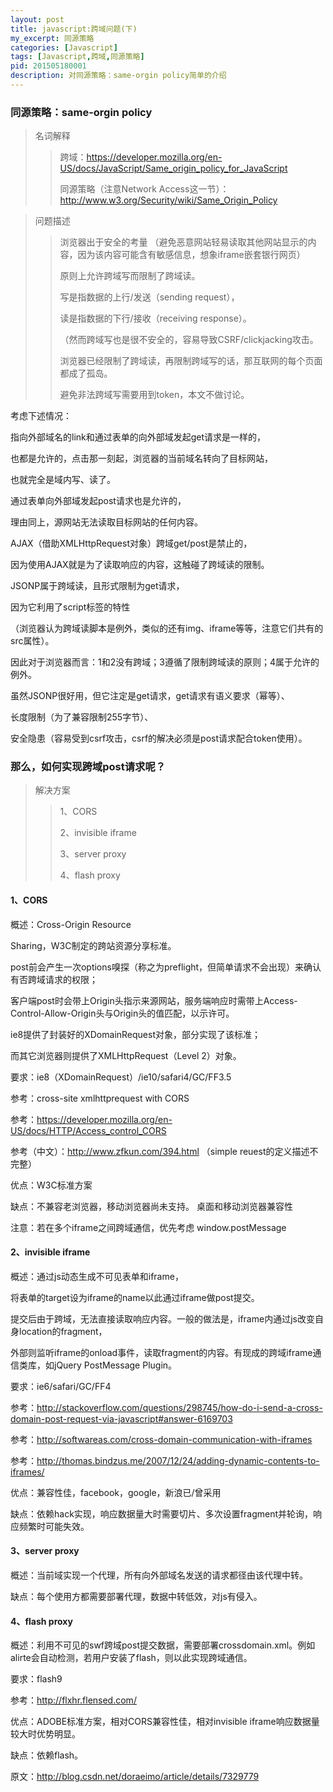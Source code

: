 ```yaml
---
layout: post
title: javascript:跨域问题(下)
my_excerpt: 同源策略
categories: [Javascript]
tags: [Javascript,跨域,同源策略]
pid: 201505180001
description: 对同源策略：same-orgin policy简单的介绍
---
```


### 同源策略：same-orgin policy

>名词解释
>
>>跨域：https://developer.mozilla.org/en-US/docs/JavaScript/Same_origin_policy_for_JavaScript
>>
>>同源策略（注意Network Access这一节）：http://www.w3.org/Security/wiki/Same_Origin_Policy

>问题描述
>
>>浏览器出于安全的考量
>>（避免恶意网站轻易读取其他网站显示的内容，因为该内容可能含有敏感信息，想象iframe嵌套银行网页）
>>
>>原则上允许跨域写而限制了跨域读。
>>
>>写是指数据的上行/发送（sending request），
>>
>>读是指数据的下行/接收（receiving response）。
>>
>>（然而跨域写也是很不安全的，容易导致CSRF/clickjacking攻击。
>>
>>浏览器已经限制了跨域读，再限制跨域写的话，那互联网的每个页面都成了孤岛。
>>
>>避免非法跨域写需要用到token，本文不做讨论。


考虑下述情况：

指向外部域名的link和通过表单的向外部域发起get请求是一样的，

也都是允许的，点击那一刻起，浏览器的当前域名转向了目标网站，

也就完全是域内写、读了。

通过表单向外部域发起post请求也是允许的，

理由同上，源网站无法读取目标网站的任何内容。

AJAX（借助XMLHttpRequest对象）跨域get/post是禁止的，

因为使用AJAX就是为了读取响应的内容，这触碰了跨域读的限制。

JSONP属于跨域读，且形式限制为get请求，

因为它利用了script标签的特性

（浏览器认为跨域读脚本是例外，类似的还有img、iframe等等，注意它们共有的src属性）。


因此对于浏览器而言：1和2没有跨域；3遵循了限制跨域读的原则；4属于允许的例外。


虽然JSONP很好用，但它注定是get请求，get请求有语义要求（幂等）、

长度限制（为了兼容限制255字节）、

安全隐患（容易受到csrf攻击，csrf的解决必须是post请求配合token使用）。


### 那么，如何实现跨域post请求呢？

>解决方案
>>1、CORS
>>
>>2、invisible iframe
>>
>>3、server proxy 
>>
>>4、flash proxy

#### 1、CORS

概述：Cross-Origin Resource

Sharing，W3C制定的跨站资源分享标准。

post前会产生一次options嗅探（称之为preflight，但简单请求不会出现）来确认有否跨域请求的权限；

客户端post时会带上Origin头指示来源网站，服务端响应时需带上Access-Control-Allow-Origin头与Origin头的值匹配，以示许可。

ie8提供了封装好的XDomainRequest对象，部分实现了该标准；

而其它浏览器则提供了XMLHttpRequest（Level 2）对象。

要求：ie8（XDomainRequest）/ie10/safari4/GC/FF3.5

参考：cross-site xmlhttprequest with CORS

参考：https://developer.mozilla.org/en-US/docs/HTTP/Access_control_CORS 

参考（中文）：http://www.zfkun.com/394.html （simple reuest的定义描述不完整）

优点：W3C标准方案

缺点：不兼容老浏览器，移动浏览器尚未支持。   桌面和移动浏览器兼容性

注意：若在多个iframe之间跨域通信，优先考虑 window.postMessage

#### 2、invisible iframe

概述：通过js动态生成不可见表单和iframe，

将表单的target设为iframe的name以此通过iframe做post提交。

提交后由于跨域，无法直接读取响应内容。一般的做法是，iframe内通过js改变自身location的fragment，

外部则监听iframe的onload事件，读取fragment的内容。有现成的跨域iframe通信类库，如jQuery PostMessage Plugin。

要求：ie6/safari/GC/FF4

参考：http://stackoverflow.com/questions/298745/how-do-i-send-a-cross-domain-post-request-via-javascript#answer-6169703

参考：http://softwareas.com/cross-domain-communication-with-iframes

参考：http://thomas.bindzus.me/2007/12/24/adding-dynamic-contents-to-iframes/

优点：兼容性佳，facebook，google，新浪已/曾采用

缺点：依赖hack实现，响应数据量大时需要切片、多次设置fragment并轮询，响应频繁时可能失效。

#### 3、server proxy 

概述：当前域实现一个代理，所有向外部域名发送的请求都径由该代理中转。

缺点：每个使用方都需要部署代理，数据中转低效，对js有侵入。

#### 4、flash proxy

概述：利用不可见的swf跨域post提交数据，需要部署crossdomain.xml。例如alirte会自动检测，若用户安装了flash，则以此实现跨域通信。

要求：flash9

参考：http://flxhr.flensed.com/

优点：ADOBE标准方案，相对CORS兼容性佳，相对invisible iframe响应数据量较大时优势明显。

缺点：依赖flash。

原文：http://blog.csdn.net/doraeimo/article/details/7329779
